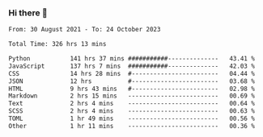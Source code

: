### Hi there 👋

<!--
**dominoto/dominoto** is a ✨ _special_ ✨ repository because its `README.md` (this file) appears on your GitHub profile.

Here are some ideas to get you started:

- 🔭 I’m currently working on ...
- 🌱 I’m currently learning ...
- 👯 I’m looking to collaborate on ...
- 🤔 I’m looking for help with ...
- 💬 Ask me about ...
- 📫 How to reach me: ...
- 😄 Pronouns: ...
- ⚡ Fun fact: ...
-->
<!--START_SECTION:waka-->

```txt
From: 30 August 2021 - To: 24 October 2023

Total Time: 326 hrs 13 mins

Python           141 hrs 37 mins ###########--------------   43.41 %
JavaScript       137 hrs 7 mins  ###########--------------   42.03 %
CSS              14 hrs 28 mins  #------------------------   04.44 %
JSON             12 hrs          #------------------------   03.68 %
HTML             9 hrs 43 mins   #------------------------   02.98 %
Markdown         2 hrs 15 mins   -------------------------   00.69 %
Text             2 hrs 4 mins    -------------------------   00.64 %
SCSS             2 hrs 4 mins    -------------------------   00.63 %
TOML             1 hr 49 mins    -------------------------   00.56 %
Other            1 hr 11 mins    -------------------------   00.36 %
```

<!--END_SECTION:waka-->
